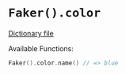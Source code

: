 # `Faker().color`

[Dictionary file](../src/main/resources/locales/en/color.yml)

Available Functions:  
```kotlin
Faker().color.name() // => blue
```

